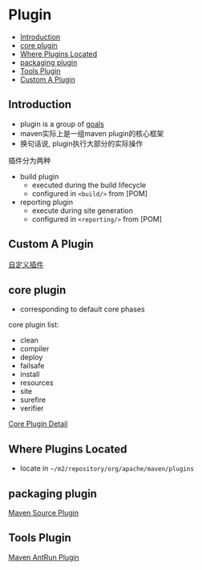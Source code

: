 # Plugin

- [Introduction](#introduction)
- [core plugin](#core-plugin)
- [Where Plugins Located](#where-plugins-located)
- [packaging plugin](#packaging-plugin)
- [Tools Plugin](#tools-plugin)
- [Custom A Plugin](#custom-a-plugin)

## Introduction

- plugin is a group of [goals](Maven_Terms.md#mojogoal)
- maven实际上是一组maven plugin的核心框架
- 换句话说, plugin执行大部分的实际操作

插件分为两种

- build plugin
  - executed during the build lifecycle
  - configured in `<build/>` from [POM]
- reporting plugin
  - execute during site generation
  - configured in `<reporting/>` from [POM]

## Custom A Plugin

[自定义插件](Maven_Custom_Plugin.md)

## core plugin

- corresponding to default core phases

core plugin list:

- clean
- compiler
- deploy
- failsafe
- install
- resources
- site
- surefire
- verifier

[Core Plugin Detail](Maven_Core_Plugin.md)

## Where Plugins Located

- locate in `~/m2/repository/org/apache/maven/plugins`

## packaging plugin

[Maven Source Plugin](Maven_Source_Plugin.md)

## Tools Plugin

[Maven AntRun Plugin](Maven_AntRun_Plugin.md)
